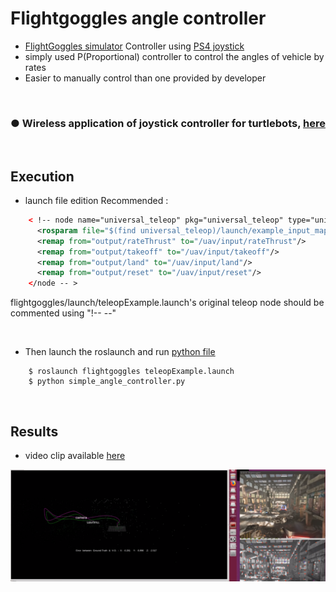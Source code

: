 # Flightgoggles angle controller
+ [FlightGoggles simulator](http://flightgoggles.mit.edu/) Controller using [PS4 joystick](https://asia.playstation.com/ko-kr/accessories/dualshock4/)
+ simply used P(Proportional) controller to control the angles of vehicle by rates
+ Easier to manually control than one provided by developer
<br>

### ● Wireless application of joystick controller for turtlebots, [here](https://github.com/engcang/PS4_Joystick_teleop_Mobile_Robots_ROS_Python)

<br>

## Execution
+ launch file edition Recommended :
~~~xml
    < !-- node name="universal_teleop" pkg="universal_teleop" type="universal_teleop" output="screen">
      <rosparam file="$(find universal_teleop)/launch/example_input_map.yml"/>
      <remap from="output/rateThrust" to="/uav/input/rateThrust"/>
      <remap from="output/takeoff" to="/uav/input/takeoff"/>
      <remap from="output/land" to="/uav/input/land"/>
      <remap from="output/reset" to="/uav/input/reset"/>
    </node -- >
~~~
flightgoggles/launch/teleopExample.launch's original teleop node should be commented using "!-- --"

<br>

+ Then launch the roslaunch and run [python file](https://github.com/engcang/flightgoggles_angle_controller/blob/master/simple_angle_controller.py)
~~~shell
    $ roslaunch flightgoggles teleopExample.launch
    $ python simple_angle_controller.py
~~~

<br>

## Results
+ video clip available [here](https://youtu.be/U4TJ7ZyfWD8)
<p align="center">
<img src="https://github.com/engcang/image-files/blob/master/flightgoggles_angle_controller/flight.PNG"/>
</p>
